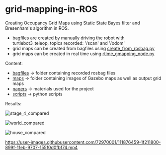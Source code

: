 
# grid-mapping-in-ROS
Creating Occupancy Grid Maps using Static State Bayes filter and Bresenham's algorithm in ROS.

* bagfiles are created by manually driving the robot with turtlebot3_teleop, topics recorded: '/scan' and '/odom'
* grid maps can be created from bagfiles using [create_from_rosbag.py](scripts/create_from_rosbag.py)
* grid maps can be created in real time using [rtime_gmapping_node.py](scripts/rtime_gmapping_node.py)

Content:
* [bagfiles](bagfiles) -> folder containing recorded rosbag files
* [maps](maps) -> folder containing images of Gazebo maps as well as output grid maps
* [papers](papers) -> materials used for the project 
* [scripts](scripts) -> python scripts 

Results:

![stage_4_compared](https://user-images.githubusercontent.com/72970001/111869094-eae92f80-897d-11eb-8ad8-7cfb21e23eaf.png)

![world_compared](https://user-images.githubusercontent.com/72970001/111869096-ecb2f300-897d-11eb-80fe-5737be27f72b.png)

![house_compared](https://user-images.githubusercontent.com/72970001/111869077-d9078c80-897d-11eb-8cb7-c6c33618d49a.png)

https://user-images.githubusercontent.com/72970001/111876459-1f211800-899f-11eb-9707-155f0d0fbf74.mp4

